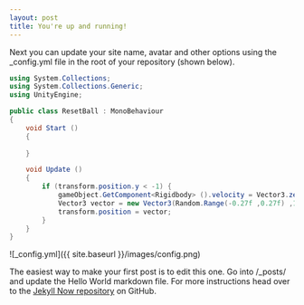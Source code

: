 ```yaml
---
layout: post
title: You're up and running!
---
```


Next you can update your site name, avatar and other options using the _config.yml file in the root of your repository (shown below).

```cs
using System.Collections;
using System.Collections.Generic;
using UnityEngine;

public class ResetBall : MonoBehaviour
{
	void Start ()
	{
		
	}

	void Update ()
	{
		if (transform.position.y < -1) {
			gameObject.GetComponent<Rigidbody> ().velocity = Vector3.zero;
			Vector3 vector = new Vector3(Random.Range(-0.27f ,0.27f) ,1,Random.Range(0.15f ,0.40f));
			transform.position = vector;
		}
	}
}


```


![_config.yml]({{ site.baseurl }}/images/config.png)

The easiest way to make your first post is to edit this one. Go into /_posts/ and update the Hello World markdown file. For more instructions head over to the [Jekyll Now repository](https://github.com/barryclark/jekyll-now) on GitHub.
<!--stackedit_data:
eyJoaXN0b3J5IjpbLTE0MTE5NDc5MjMsMTU5MDc0NzY0NV19
-->